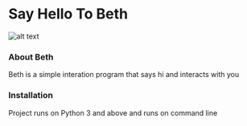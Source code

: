 # Say Hello To Beth

![alt text](https://media.wired.com/photos/5a0b465c416852342ca60f11/master/w_582,c_limit/iStock-673463600.jpg)


### About Beth
Beth is a simple interation program that says hi and interacts with you


### Installation
Project runs on Python 3 and above and runs on command line

